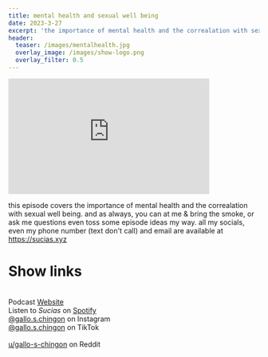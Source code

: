 ```yaml
---
title: mental health and sexual well being
date: 2023-3-27
excerpt: 'the importance of mental health and the correalation with sexual well being.'
header:
  teaser: /images/mentalhealth.jpg
  overlay_image: /images/show-logo.png
  overlay_filter: 0.5
---
```


<iframe src='https://open.spotify.com/embed/episode/61nWae5l3ele9NVhatC9iR' width='80%' height='232' frameborder='0' allowtransparency='true' allow='encrypted-media'></iframe>

this episode covers the importance of mental health and the correalation with sexual well being.
and as always, you can at me & bring the smoke, or ask me questions even toss some episode ideas my way. all my socials, even my phone number (text don't call) and email are available at https://sucias.xyz

# Show links

<br> Podcast [Website](https://sucias.xyz)  <a href='https://sucias.xyz'><i class='fas fa-link'></i></a>
<br> Listen to *Sucias* on [Spotify](https://open.spotify.com/show/3XjoipCU3QzeIaQAAQpBdW)  <a href='https://open.spotify.com/show/3XjoipCU3QzeIaQAAQpBdW'><i class='fab fa-spotify'></i></a>
<br> [@gallo.s.chingon](https://instagram.com/gallo.s.chingon) on Instagram  <a href='https://www.instagram.com/gallo.s.chingon'><i class='fa-brands fa-instagram-square'></i></a>
<br> [@gallo.s.chingon](https://www.tiktok.com/@gallo.s.chingon) on TikTok <a href='https://www.tiktok.com/@gallo.s.chingon'><i class='fa-brands fa-tiktok'></i><br>
<br> [u/gallo-s-chingon](https://reddit.com/u/gallo-s-chingon/submitted) on Reddit <a href='https://reddit.com/u/gallo-s-chingon/submitted'><i class='fab fa-reddit'></i></a>
